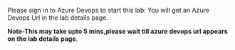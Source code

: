 Please sign in to Azure Devops to start this lab: You will get an Azure Devops Url in the lab details page.

 **Note-This may take upto 5 mins,please wait till azure devops url appears on the lab details page**.
